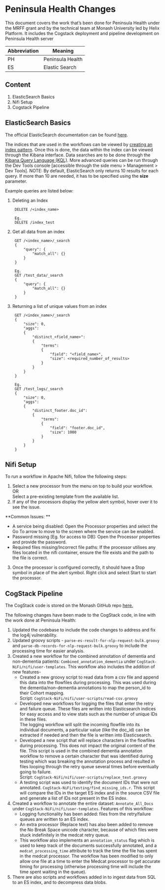 # Peninsula Health Changes
This document covers the work that’s been done for Peninsula Health under the MRFF grant and by the technical team at Monash University led by Helix Platform. It includes the Cogstack deployment and pipeline development on Peninsula Health server 

| Abbreviation | Meaning |
| ---- | ----|
| PH | Peninsula Health      |
| ES | Elastic Search        |

## Content

1.	ElasticSearch Basics
2.	Nifi Setup
3.	Cogstack Pipeline

## ElasticSearch Basics

The official ElasticSearch documentation can be found [here](https://www.elastic.co/guide/en/elasticsearch/reference/master/index.html).

The indices that are used in the workflows can be viewed by [creating an index pattern](https://www.elastic.co/guide/en/kibana/7.17/index-patterns.html).  Once this is done, the data within the index can be viewed through the Kibana interface. 
Data searches are to be done through the [Kibana Query Language (KQL)](https://www.elastic.co/guide/en/kibana/current/kuery-query.html).
More advanced queries can be run through the Dev Tools console [accessible through the side menu > Management > Dev Tools]. 
NOTE: By default, ElasticSearch only returns 10 results for each query. If more than 10 are needed, it has to be specified using the **size** parameter. 

Example queries are listed below:
1. Deleting an Index

        DELETE /<index_name>

        Eg. 
        DELETE /index_test

2. Get all data from an index

        GET /<index_name>/_search
        {
            "query": {
                "match_all": {}
            }
        }

        Eg. 
        GET /test_data/_search
        {
            "query": {
                "match_all": {}
            }
        }

3. Returning a list of unique values from an index

        GET /<index_name>/_search
        {
            "size": 0,
            "aggs":
            {
                "distinct_<field_name>":
                {
                    "terms":
                    {
                        "field": "<field_name>",
                        "size": <required_number_of_results>
                    }
                }
            }
        }

        Eg. 
        GET /test_logs/_search
        {
            "size": 0,
            "aggs":
            {
                "distinct_footer.doc_id":
                {
                    "terms":
                    {
                        "field": "footer.doc_id",
                        "size": 1000
                    }
                }
            }
        }

## Nifi Setup
To run a workflow in Apache Nifi, follow the following steps: 
1. Select a new processor from the menu on top to build your workflow.  
OR  
Select a pre-existing template from the available list. 
2. If any of the processors display the yellow alert symbol, hover over it to see the issue.  

**Common Issues: **
* A service being disabled: Open the Processor properties and select the Go To arrow to move to the screen where the service can be enabled. 
* Password missing [Eg. for access to DB]: Open the Processor properties and provide the password. 
* Required files missing/Incorrect file paths: If the processor utilises any files located in the nifi container, ensure the file exists and the path to the file is correct. 
3. Once the processor is configured correctly, it should have a Stop symbol in place of the alert symbol. Right click and select Start to start the processor. 

## CogStack Pipeline
The CogStack code is stored on the Monash GitHub repo [here.](https://github.com/Monash-Cogstack/CogStack-NiFi)

The following changes have been made to the CogStack code, in line with the work done at Peninsula Health:   
1. Updated the codebase to include the code changes to address and fix the log4j vulnerability.
2. Updated groovy scripts -  `parse-es-result-for-nlp-request-bulk.groovy` and `parse-db-records-for-nlp-request-bulk.groovy` to include the processing time for easier analysis.
3. Created a new workflow for the combined annotation of dementia and non-dementia patients: `Combined_annotation_dementia` under `CogStack-NiFi/nifi/user-templates`.
This workflow also includes the addition of new features-  
    * Created a new groovy script to read data from a csv file and append this data into the flowfiles during processing. This was used during the dementia/non-dementia annotations to map the person_id to their Cohort mapping.  
    Script: `CogStack-NiFi/nifi/user-scripts/read-csv.groovy`
    * Developed new workflows for logging the files that enter the retry and failure queue. These files are written into Elasticsearch indices for easy access and to view stats such as the number of unique IDs in these files.  
    The logging workflow will split the incoming flowfile into its individual documents, a particular value (like the doc_id) can be extracted if needed and then the file is written into Elasticsearch.
    * Developed a new script that will replace characters in the flowfiles during processing. This does not impact the original content of the file. This script is used in the combined dementia annotation workflow to remove a certain character that was identified during testing which was breaking the annotation process and resulted in files looping through the retry queue several times before eventually going to failure.  
    Script: `CogStack-NiFi/nifi/user-scripts/replace_text.groovy`
    * A testing script was used to identify the document IDs that were not annotated. `CogStack-NiFi/testing/find_missing_ids.r`. This script will compare the IDs in the target ES index and in the source CSV file and generate a list of IDs not present in the ES index. 
4. Created a workflow to annotate the entire dataset: `Annotate_All_Docs` under `CogStack-NiFi/nifi/user-templates`. 
Features of this workflow:  
    * Logging functionality has been added: files from the retry/failure queues are written to an ES index.
    * An extra processor (Replace text) has also been added to remove the No Break Space unicode character, because of which files were stuck indefinitely in the medcat retry queue.
    * This workflow also implements an `annotation_status` flag which is used to keep track of the documents successfully annotated, and a `medcat_processing_time` attribute to track the time the file has spent in the medcat processor.  The workflow has been modified to only allow one file at a time to enter the Medcat processor to get accurate timing for processing (otherwise processing time will include the time spent waiting in the queue). 
5. There are also scripts and workflows added in to ingest data from SQL to an ES index, and to decompress data blobs. 
 



